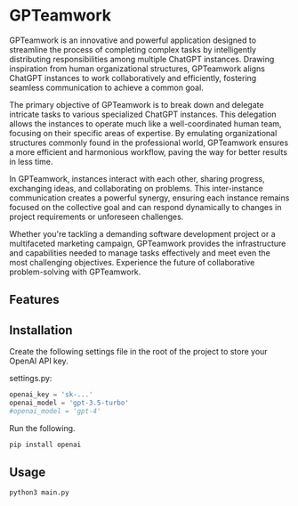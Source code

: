 # GPTeamwork

GPTeamwork is an innovative and powerful application designed to streamline the process of completing complex tasks by intelligently distributing responsibilities among multiple ChatGPT instances. Drawing inspiration from human organizational structures, GPTeamwork aligns ChatGPT instances to work collaboratively and efficiently, fostering seamless communication to achieve a common goal.

The primary objective of GPTeamwork is to break down and delegate intricate tasks to various specialized ChatGPT instances. This delegation allows the instances to operate much like a well-coordinated human team, focusing on their specific areas of expertise. By emulating organizational structures commonly found in the professional world, GPTeamwork ensures a more efficient and harmonious workflow, paving the way for better results in less time.

In GPTeamwork, instances interact with each other, sharing progress, exchanging ideas, and collaborating on problems. This inter-instance communication creates a powerful synergy, ensuring each instance remains focused on the collective goal and can respond dynamically to changes in project requirements or unforeseen challenges.

Whether you're tackling a demanding software development project or a multifaceted marketing campaign, GPTeamwork provides the infrastructure and capabilities needed to manage tasks effectively and meet even the most challenging objectives. Experience the future of collaborative problem-solving with GPTeamwork.

## Features

## Installation

Create the following settings file in the root of the project to store your OpenAI API key.

settings.py:
```python
openai_key = 'sk-...'
openai_model = 'gpt-3.5-turbo'
#openai_model = 'gpt-4'
```

Run the following.

```bash
pip install openai
```

## Usage

```bash
python3 main.py
```

